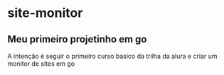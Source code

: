 # site-monitor

## Meu primeiro projetinho em go

A intenção é seguir o primeiro curso basico da trilha da alura e criar um monitor de sites em go
